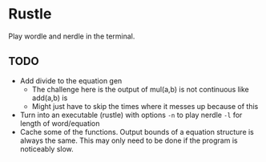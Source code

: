 # Rustle

Play wordle and nerdle in the terminal.

## TODO

- Add divide to the equation gen
  - The challenge here is the output of mul(a,b) is not continuous like add(a,b) is
  - Might just have to skip the times where it messes up because of this
- Turn into an executable (rustle) with options `-n` to play nerdle `-l` for length of word/equation
- Cache some of the functions. Output bounds of a equation structure is always the same.
  This may only need to be done if the program is noticeably slow.
